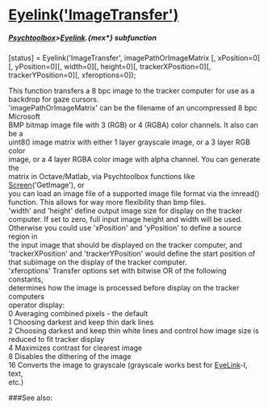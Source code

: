 # [Eyelink('ImageTransfer')](Eyelink-ImageTransfer) 
##### [Psychtoolbox](Psychtoolbox)>[Eyelink](Eyelink).{mex*} subfunction

[status] = Eyelink('ImageTransfer', imagePathOrImageMatrix [, xPosition=0][, yPosition=0][, width=0][, height=0][, trackerXPosition=0][, trackerYPosition=0][, xferoptions=0]);

This function transfers a 8 bpc image to the tracker computer for use as a  
backdrop for gaze cursors.  
'imagePathOrImageMatrix' can be the filename of an uncompressed 8 bpc Microsoft  
BMP bitmap image file with 3 (RGB) or 4 (RGBA) color channels. It also can be a  
uint8() image matrix with either 1 layer grayscale image, or a 3 layer RGB color  
image, or a 4 layer RGBA color image with alpha channel. You can generate the  
matrix in Octave/Matlab, via Psychtoolbox functions like [Screen](Screen)('GetImage'), or  
you can load an image file of a supported image file format via the imread()  
function. This allows for way more flexibility than bmp files.  
'width' and 'height' define output image size for display on the tracker  
computer. If set to zero, full input image height and width will be used.  
Otherwise you could use 'xPosition' and 'yPosition' to define a source region in  
the input image that should be displayed on the tracker computer, and  
'trackerXPosition' and 'trackerYPosition' would define the start position of  
that subimage on the display of the tracker computer.  
'xferoptions' Transfer options set with bitwise OR of the following constants,  
determines how the image is processed before display on the tracker computers  
operator display:  
 0 Averaging combined pixels - the default  
 1 Choosing darkest and keep thin dark lines  
 2 Choosing darkest and keep thin white lines and control how image size is  
reduced to fit tracker display  
 4 Maximizes contrast for clearest image  
 8 Disables the dithering of the image  
 16 Converts the image to grayscale (grayscale works best for [EyeLink](EyeLink)-I, text,  
etc.)  
  


###See also:

